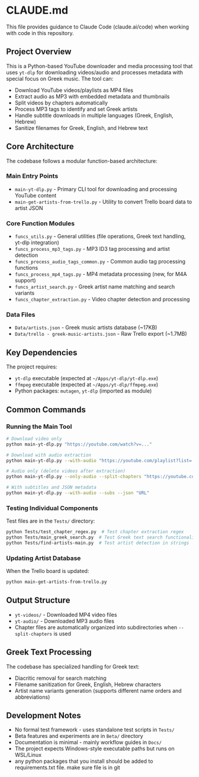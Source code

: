 # CLAUDE.md

This file provides guidance to Claude Code (claude.ai/code) when working with code in this repository.

## Project Overview

This is a Python-based YouTube downloader and media processing tool that uses `yt-dlp` for downloading videos/audio and processes metadata with special focus on Greek music. The tool can:

- Download YouTube videos/playlists as MP4 files
- Extract audio as MP3 with embedded metadata and thumbnails
- Split videos by chapters automatically
- Process MP3 tags to identify and set Greek artists
- Handle subtitle downloads in multiple languages (Greek, English, Hebrew)
- Sanitize filenames for Greek, English, and Hebrew text

## Core Architecture

The codebase follows a modular function-based architecture:

### Main Entry Points
- `main-yt-dlp.py` - Primary CLI tool for downloading and processing YouTube content
- `main-get-artists-from-trello.py` - Utility to convert Trello board data to artist JSON

### Core Function Modules
- `funcs_utils.py` - General utilities (file operations, Greek text handling, yt-dlp integration)
- `funcs_process_mp3_tags.py` - MP3 ID3 tag processing and artist detection
- `funcs_process_audio_tags_common.py` - Common audio tag processing functions
- `funcs_process_mp4_tags.py` - MP4 metadata processing (new, for M4A support)
- `funcs_artist_search.py` - Greek artist name matching and search variants
- `funcs_chapter_extraction.py` - Video chapter detection and processing

### Data Files
- `Data/artists.json` - Greek music artists database (~17KB)
- `Data/trello - greek-music-artists.json` - Raw Trello export (~1.7MB)

## Key Dependencies

The project requires:
- `yt-dlp` executable (expected at `~/Apps/yt-dlp/yt-dlp.exe`)
- `ffmpeg` executable (expected at `~/Apps/yt-dlp/ffmpeg.exe`)
- Python packages: `mutagen`, `yt-dlp` (imported as module)

## Common Commands

### Running the Main Tool
```bash
# Download video only
python main-yt-dlp.py "https://youtube.com/watch?v=..."

# Download with audio extraction
python main-yt-dlp.py --with-audio "https://youtube.com/playlist?list=..."

# Audio only (delete videos after extraction)
python main-yt-dlp.py --only-audio --split-chapters "https://youtube.com/watch?v=..."

# With subtitles and JSON metadata
python main-yt-dlp.py --with-audio --subs --json "URL"
```

### Testing Individual Components
Test files are in the `Tests/` directory:
```bash
python Tests/test_chapter_regex.py  # Test chapter extraction regex
python Tests/main_greek_search.py  # Test Greek text search functionality
python Tests/find-artists-main.py  # Test artist detection in strings
```

### Updating Artist Database
When the Trello board is updated:
```bash
python main-get-artists-from-trello.py
```

## Output Structure

- `yt-videos/` - Downloaded MP4 video files
- `yt-audio/` - Downloaded MP3 audio files
- Chapter files are automatically organized into subdirectories when `--split-chapters` is used

## Greek Text Processing

The codebase has specialized handling for Greek text:
- Diacritic removal for search matching
- Filename sanitization for Greek, English, Hebrew characters
- Artist name variants generation (supports different name orders and abbreviations)

## Development Notes

- No formal test framework - uses standalone test scripts in `Tests/`
- Beta features and experiments are in `Beta/` directory
- Documentation is minimal - mainly workflow guides in `Docs/`
- The project expects Windows-style executable paths but runs on WSL/Linux
- any python packages that you install should be added to requirements.txt file. make sure file is in git